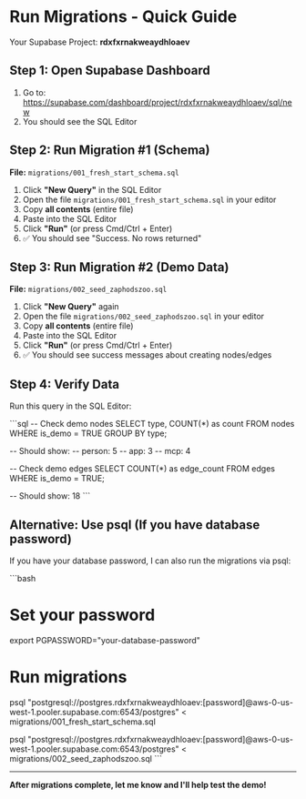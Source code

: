 # Run Migrations - Quick Guide

Your Supabase Project: **rdxfxrnakweaydhloaev**

## Step 1: Open Supabase Dashboard

1. Go to: https://supabase.com/dashboard/project/rdxfxrnakweaydhloaev/sql/new
2. You should see the SQL Editor

## Step 2: Run Migration #1 (Schema)

**File:** `migrations/001_fresh_start_schema.sql`

1. Click **"New Query"** in the SQL Editor
2. Open the file `migrations/001_fresh_start_schema.sql` in your editor
3. Copy **all contents** (entire file)
4. Paste into the SQL Editor
5. Click **"Run"** (or press Cmd/Ctrl + Enter)
6. ✅ You should see "Success. No rows returned"

## Step 3: Run Migration #2 (Demo Data)

**File:** `migrations/002_seed_zaphodszoo.sql`

1. Click **"New Query"** again
2. Open the file `migrations/002_seed_zaphodszoo.sql` in your editor
3. Copy **all contents** (entire file)
4. Paste into the SQL Editor
5. Click **"Run"** (or press Cmd/Ctrl + Enter)
6. ✅ You should see success messages about creating nodes/edges

## Step 4: Verify Data

Run this query in the SQL Editor:

\`\`\`sql
-- Check demo nodes
SELECT type, COUNT(*) as count
FROM nodes
WHERE is_demo = TRUE
GROUP BY type;

-- Should show:
-- person: 5
-- app: 3
-- mcp: 4

-- Check demo edges
SELECT COUNT(*) as edge_count
FROM edges
WHERE is_demo = TRUE;

-- Should show: 18
\`\`\`

## Alternative: Use psql (If you have database password)

If you have your database password, I can also run the migrations via psql:

\`\`\`bash
# Set your password
export PGPASSWORD="your-database-password"

# Run migrations
psql "postgresql://postgres.rdxfxrnakweaydhloaev:[password]@aws-0-us-west-1.pooler.supabase.com:6543/postgres" < migrations/001_fresh_start_schema.sql

psql "postgresql://postgres.rdxfxrnakweaydhloaev:[password]@aws-0-us-west-1.pooler.supabase.com:6543/postgres" < migrations/002_seed_zaphodszoo.sql
\`\`\`

---

**After migrations complete, let me know and I'll help test the demo!**
